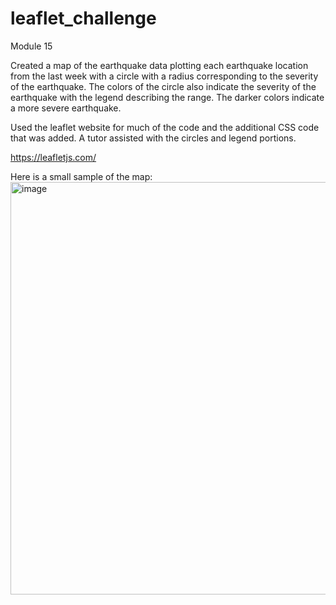 # leaflet_challenge
Module 15

Created a map of the earthquake data plotting each earthquake location from the last week with a circle with a radius corresponding to the severity of the earthquake.
The colors of the circle also indicate the severity of the earthquake with the legend describing the range.  The darker colors indicate a more severe earthquake.

Used the leaflet website for much of the code and the additional CSS code that was added.  A tutor assisted with the circles and legend portions.  

https://leafletjs.com/

Here is a small sample of the map:
<img width="660" alt="image" src="https://github.com/DKogge/leaflet_challenge/assets/152900988/b0c452b4-b243-40de-a7f2-4775a5c22494">
